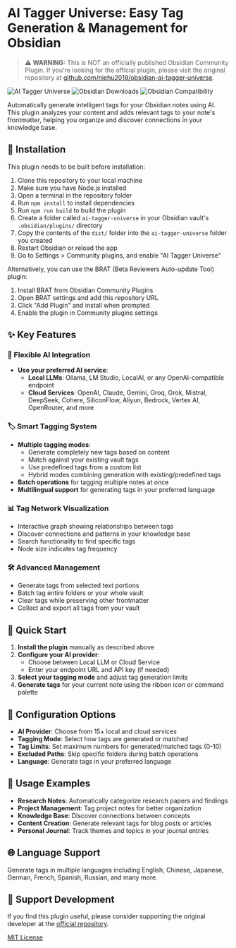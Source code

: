 # AI Tagger Universe: Easy Tag Generation & Management for Obsidian

> ⚠️ **WARNING:** This is NOT an officially published Obsidian Community Plugin. If you're looking for the official plugin, please visit the original repository at [github.com/niehu2018/obsidian-ai-tagger-universe](https://github.com/niehu2018/obsidian-ai-tagger-universe).

![AI Tagger Universe](https://img.shields.io/badge/Obsidian-AI%20Tagger%20Universe-blue)
![Obsidian Downloads](https://img.shields.io/badge/dynamic/json?logo=obsidian&color=%23483699&label=downloads&query=%24%5B%22ai-tagger-universe%22%5D.downloads&url=https%3A%2F%2Fraw.githubusercontent.com%2Fobsidianmd%2Fobsidian-releases%2Fmaster%2Fcommunity-plugin-stats.json)
![Obsidian Compatibility](https://img.shields.io/badge/Obsidian-v1.4.0+-blue)

Automatically generate intelligent tags for your Obsidian notes using AI. This plugin analyzes your content and adds relevant tags to your note's frontmatter, helping you organize and discover connections in your knowledge base.

## 🔌 Installation

This plugin needs to be built before installation:

1. Clone this repository to your local machine
2. Make sure you have Node.js installed
3. Open a terminal in the repository folder
4. Run `npm install` to install dependencies
5. Run `npm run build` to build the plugin
6. Create a folder called `ai-tagger-universe` in your Obsidian vault's `.obsidian/plugins/` directory
7. Copy the contents of the `dist/` folder into the `ai-tagger-universe` folder you created
8. Restart Obsidian or reload the app
9. Go to Settings > Community plugins, and enable "AI Tagger Universe"

Alternatively, you can use the BRAT (Beta Reviewers Auto-update Tool) plugin:
1. Install BRAT from Obsidian Community Plugins
2. Open BRAT settings and add this repository URL
3. Click "Add Plugin" and install when prompted
4. Enable the plugin in Community plugins settings

## ✨ Key Features

### 🤖 Flexible AI Integration
- **Use your preferred AI service**:
  - **Local LLMs**: Ollama, LM Studio, LocalAI, or any OpenAI-compatible endpoint
  - **Cloud Services**: OpenAI, Claude, Gemini, Groq, Grok, Mistral, DeepSeek, Cohere, SiliconFlow, Aliyun, Bedrock, Vertex AI, OpenRouter, and more

### 🏷️ Smart Tagging System
- **Multiple tagging modes**:
  - Generate completely new tags based on content
  - Match against your existing vault tags
  - Use predefined tags from a custom list
  - Hybrid modes combining generation with existing/predefined tags
- **Batch operations** for tagging multiple notes at once
- **Multilingual support** for generating tags in your preferred language

### 📊 Tag Network Visualization
- Interactive graph showing relationships between tags
- Discover connections and patterns in your knowledge base
- Search functionality to find specific tags
- Node size indicates tag frequency

### 🛠️ Advanced Management
- Generate tags from selected text portions
- Batch tag entire folders or your whole vault
- Clear tags while preserving other frontmatter
- Collect and export all tags from your vault

## 🚀 Quick Start

1. **Install the plugin** manually as described above
2. **Configure your AI provider**:
   - Choose between Local LLM or Cloud Service
   - Enter your endpoint URL and API key (if needed)
3. **Select your tagging mode** and adjust tag generation limits
4. **Generate tags** for your current note using the ribbon icon or command palette

## 🔧 Configuration Options

- **AI Provider**: Choose from 15+ local and cloud services
- **Tagging Mode**: Select how tags are generated or matched
- **Tag Limits**: Set maximum numbers for generated/matched tags (0-10)
- **Excluded Paths**: Skip specific folders during batch operations
- **Language**: Generate tags in your preferred language

## 📖 Usage Examples

- **Research Notes**: Automatically categorize research papers and findings
- **Project Management**: Tag project notes for better organization
- **Knowledge Base**: Discover connections between concepts
- **Content Creation**: Generate relevant tags for blog posts or articles
- **Personal Journal**: Track themes and topics in your journal entries

## 🌐 Language Support

Generate tags in multiple languages including English, Chinese, Japanese, German, French, Spanish, Russian, and many more.

## 💖 Support Development

If you find this plugin useful, please consider supporting the original developer at the [official repository](https://github.com/niehu2018/obsidian-ai-tagger-universe).

[MIT License](LICENSE)
